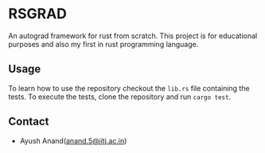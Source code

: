 # RSGRAD

An autograd framework for rust from scratch. This project is for educational purposes and also my first in rust programming language. 

## Usage

To learn how to use the repository checkout the `lib.rs` file containing the tests. To execute the tests, clone the repository and run `cargo test`.

## Contact

- Ayush Anand(anand.5@iitj.ac.in)